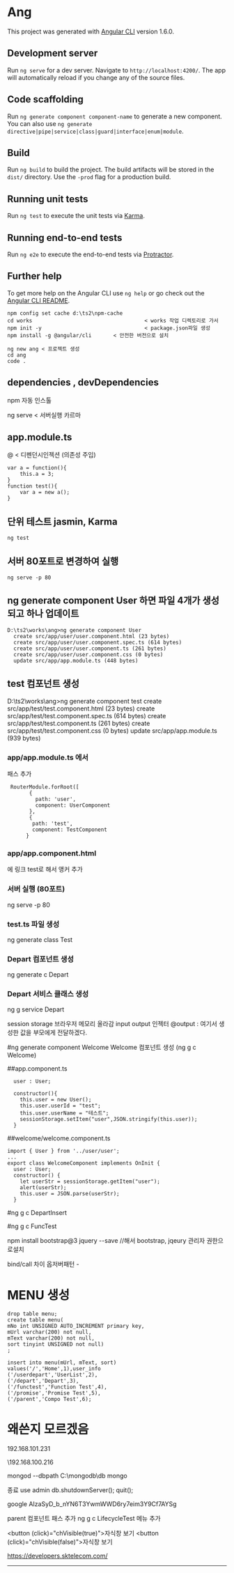 # Ang

This project was generated with [Angular CLI](https://github.com/angular/angular-cli) version 1.6.0.

## Development server

Run `ng serve` for a dev server. Navigate to `http://localhost:4200/`. The app will automatically reload if you change any of the source files.

## Code scaffolding

Run `ng generate component component-name` to generate a new component. You can also use `ng generate directive|pipe|service|class|guard|interface|enum|module`.

## Build

Run `ng build` to build the project. The build artifacts will be stored in the `dist/` directory. Use the `-prod` flag for a production build.

## Running unit tests

Run `ng test` to execute the unit tests via [Karma](https://karma-runner.github.io).

## Running end-to-end tests

Run `ng e2e` to execute the end-to-end tests via [Protractor](http://www.protractortest.org/).

## Further help

To get more help on the Angular CLI use `ng help` or go check out the [Angular CLI README](https://github.com/angular/angular-cli/blob/master/README.md).


```
npm config set cache d:\ts2\npm-cache
cd works                                    < works 작업 디렉토리로 가서
npm init -y                                 < package.json파일 생성
npm install -g @angular/cli       < 안전한 버전으로 설치

ng new ang < 프로젝트 생성
cd ang
code .
```

## dependencies , devDependencies

npm 자동 인스톨 

ng serve < 서버실행 카르마

## app.module.ts
@ < 디펜던시인젝션 (의존성 주입)
```
var a = function(){
    this.a = 3;
}
function test(){
    var a = new a();
}
```

## 단위 테스트 jasmin, Karma 
```
ng test
```

## 서버 80포트로 변경하여 실행
```
ng serve -p 80
```

## ng generate component User 하면 파일 4개가 생성되고 하나 업데이트
```
D:\ts2\works\ang>ng generate component User
  create src/app/user/user.component.html (23 bytes)
  create src/app/user/user.component.spec.ts (614 bytes)
  create src/app/user/user.component.ts (261 bytes)
  create src/app/user/user.component.css (0 bytes)
  update src/app/app.module.ts (448 bytes)
  ```

  ## test 컴포넌트 생성
  D:\ts2\works\ang>ng generate component test
  create src/app/test/test.component.html (23 bytes)
  create src/app/test/test.component.spec.ts (614 bytes)
  create src/app/test/test.component.ts (261 bytes)
  create src/app/test/test.component.css (0 bytes)
  update src/app/app.module.ts (939 bytes)

### app/app.module.ts 에서 
패스 추가
```
 RouterModule.forRoot([
       {
         path: 'user',
         component: UserComponent
       },
       {
        path: 'test',
        component: TestComponent
      }
```
### app/app.component.html
에 링크 test로 해서 앵커 추가

### 서버 실행 (80포트)
  ng serve -p 80 

### test.ts 파일 생성
  ng generate class Test

  ### Depart 컴포넌트 생성
  ng generate c Depart

  ### Depart 서비스 클래스 생성
  ng g service Depart

  session storage 브라우저 메모리 올라감
  input output 인젝터
  @output : 여기서 생성한 값을 부모에게 전달하겠다.

  #ng generate component Welcome
  Welcome 컴포넌트 생성
  (ng g c Welcome)

  ##app.component.ts
```
  user : User;

  constructor(){
    this.user = new User();
    this.user.userId = "test";
    this.user.userName = "테스트";
    sessionStorage.setItem("user",JSON.stringify(this.user));
  }
  ```

  ##welcome/welcome.component.ts
```
import { User } from '../user/user';
...
export class WelcomeComponent implements OnInit {
  user : User;
  constructor() {
    let userStr = sessionStorage.getItem("user");
    alert(userStr);
    this.user = JSON.parse(userStr);
  }
```

#ng g c DepartInsert

#ng g c FuncTest

npm install bootstrap@3 jquery --save
//해서 bootstrap, jqeury 관리자 권한으로설치

bind/call 차이
옵저버패턴 - 


# MENU 생성
```
drop table menu;
create table menu(
mNo int UNSIGNED AUTO_INCREMENT primary key,
mUrl varchar(200) not null,
mText varchar(200) not null,
sort tinyint UNSIGNED not null)
;

insert into menu(mUrl, mText, sort)
values('/','Home',1),user_info
('/userdepart','UserList',2),
('/depart','Depart',3),
('/functest','Function Test',4),
('/promise','Promise Test',5),
('/parent','Compo Test',6);
```



# 왜쓴지 모르겠음
192.168.101.231

\\192.168.100.216

mongod --dbpath C:\mongodb\db
mongo

종료
use admin
db.shutdownServer();
quit();


google
AIzaSyD_b_nYN6T3YwmWWD6ry7eim3Y9Cf7AYSg

parent 컴포넌트 패스 추가 
ng g c LifecycleTest
메뉴 추가 

<button (click)="chVisible(true)">자식창 보기</button>
<button (click)="chVisible(false)">자식창 보기</button>


https://developers.sktelecom.com/

---